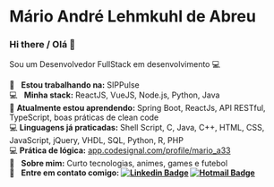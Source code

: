 # Mário André Lehmkuhl de Abreu
### Hi there / Olá 👋

Sou um Desenvolvedor FullStack em desenvolvimento :computer:

 :rocket:  &nbsp; <b>Estou trabalhando na:</b> SIPPulse
 <br/> :computer: &nbsp; <b>Minha stack:</b> ReactJS, VueJS, Node.js, Python, Java
 <br/> 🌱 <b>Atualmente estou aprendendo:</b> Spring Boot, ReactJs, API RESTful, TypeScript, boas práticas de clean code
 <br/> 💻 <b>Linguagens já praticadas:</b> Shell Script, C, Java, C++, HTML, CSS, JavaScript, jQuery, VHDL, SQL, Python, R, PHP
 <br/> 💻 <b>Prática de lógica:</b> <a href="https://app.codesignal.com/profile/mario_a33" target="_blank">app.codesignal.com/profile/mario_a33</a>
 <br/> 💬  &nbsp; <b>Sobre mim:</b> Curto tecnologias, animes, games e futebol
 <br/> :email: &nbsp; <b>Entre em contato comigo:
[![Linkedin Badge](https://img.shields.io/badge/-LinkedIn-blue?style=flat-square&logo=Linkedin&logoColor=white&link=https://www.linkedin.com/in/mario-andre-la/)](https://www.linkedin.com/in/mario-andre-la/)
[![Hotmail Badge](https://img.shields.io/badge/-Hotmail-0078D4?style=flat-square&logo=microsoft-outlook&logoColor=white&link=mailto:mailto:mario_andre.l.a@hotmail.com)](mailto:mario_andre.l.a@hotmail.com)




<!--
**marioandre01/marioandre01** is a ✨ _special_ ✨ repository because its `README.md` (this file) appears on your GitHub profile.

Here are some ideas to get you started:

- 🔭 I’m currently working on ...
- 🌱 I’m currently learning ...
- 👯 I’m looking to collaborate on ...
- 🤔 I’m looking for help with ...
- 💬 Ask me about ...
- 📫 How to reach me: ...
- 😄 Pronouns: ...
- ⚡ Fun fact: ...
- 🎓
:blush:
-->
